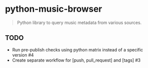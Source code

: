 # python-music-browser

> Python library to query music metadata from various sources.

## TODO

* Run pre-publish checks using python matrix instead of a specific version #4
* Create separate workflow for [push, pull_request] and [tags] #3
